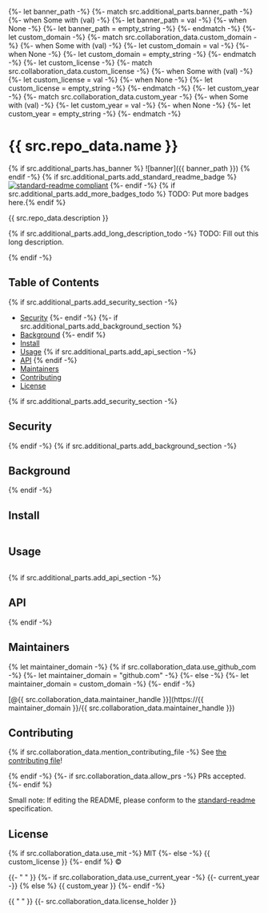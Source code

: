 {%- let banner_path -%}
{%- match src.additional_parts.banner_path -%}
  {%- when Some with (val) -%}
    {%- let banner_path = val -%}
  {%- when None -%}
    {%- let banner_path = empty_string -%}
{%- endmatch -%}
{%- let custom_domain -%}
{%- match src.collaboration_data.custom_domain -%}
  {%- when Some with (val) -%}
    {%- let custom_domain = val -%}
  {%- when None -%}
    {%- let custom_domain = empty_string -%}
{%- endmatch -%}
{%- let custom_license -%}
{%- match src.collaboration_data.custom_license -%}
  {%- when Some with (val) -%}
    {%- let custom_license = val -%}
  {%- when None -%}
    {%- let custom_license = empty_string -%}
{%- endmatch -%}
{%- let custom_year -%}
{%- match src.collaboration_data.custom_year -%}
  {%- when Some with (val) -%}
    {%- let custom_year = val -%}
  {%- when None -%}
    {%- let custom_year = empty_string -%}
{%- endmatch -%}

# {{ src.repo_data.name }}
{% if src.additional_parts.has_banner %}
![banner]({{ banner_path }})
{% endif -%}
{% if src.additional_parts.add_standard_readme_badge %}
[![standard-readme compliant](https://img.shields.io/badge/standard--readme-OK-green.svg?style=flat-square)](https://github.com/RichardLitt/standard-readme)
{%- endif -%}
{% if src.additional_parts.add_more_badges_todo %}
TODO: Put more badges here.{% endif %}

{{ src.repo_data.description }}

{% if src.additional_parts.add_long_description_todo -%}
TODO: Fill out this long description.

{% endif -%}
## Table of Contents
{% if src.additional_parts.add_security_section -%}
- [Security](#security)
{%- endif -%}
{%- if src.additional_parts.add_background_section %}
- [Background](#background)
{%- endif %}
- [Install](#install)
- [Usage](#usage)
{% if src.additional_parts.add_api_section -%}
- [API](#api)
{% endif -%}
- [Maintainers](#maintainers)
- [Contributing](#contributing)
- [License](#license)

{% if src.additional_parts.add_security_section -%}
## Security

{% endif -%}
{% if src.additional_parts.add_background_section -%}
## Background

{% endif -%}
## Install

```sh
```

## Usage

```sh
```

{% if src.additional_parts.add_api_section -%}
## API

{% endif -%}
## Maintainers

{% let maintainer_domain -%}
{% if src.collaboration_data.use_github_com -%}
  {%- let maintainer_domain = "github.com" -%}
{%- else -%}
  {%- let maintainer_domain = custom_domain -%}
{%- endif -%}

[@{{ src.collaboration_data.maintainer_handle }}](https://{{ maintainer_domain }}/{{ src.collaboration_data.maintainer_handle }})

## Contributing

{% if src.collaboration_data.mention_contributing_file -%}
See [the contributing file](contributing.md)!

{% endif -%}
{%- if src.collaboration_data.allow_prs -%}
PRs accepted.
{%- endif %}

Small note: If editing the README, please conform to the
[standard-readme](https://github.com/RichardLitt/standard-readme) specification.

## License

{% if src.collaboration_data.use_mit -%}
  MIT
{%- else -%}
  {{ custom_license }}
{%- endif %} ©

{{- " " }}
{%- if src.collaboration_data.use_current_year -%}
  {{- current_year -}}
{% else %}
  {{ custom_year }}
{%- endif -%}

{{ " " }}
{{- src.collaboration_data.license_holder }}
